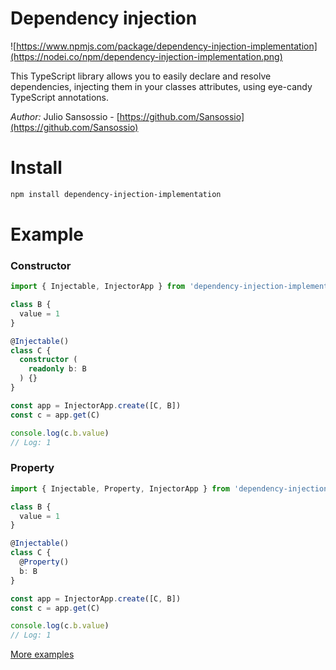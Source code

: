 # Dependency injection

![https://www.npmjs.com/package/dependency-injection-implementation](https://nodei.co/npm/dependency-injection-implementation.png)

This TypeScript library allows you to easily declare and resolve dependencies, injecting them in your classes attributes, using eye-candy TypeScript annotations.

*Author:* Julio Sansossio - [https://github.com/Sansossio](https://github.com/Sansossio)

# Install
```sh
npm install dependency-injection-implementation
```

# Example
### Constructor
```ts
import { Injectable, InjectorApp } from 'dependency-injection-implementation'

class B {
  value = 1
}

@Injectable()
class C {
  constructor (
    readonly b: B
  ) {}
}

const app = InjectorApp.create([C, B])
const c = app.get(C)

console.log(c.b.value)
// Log: 1

```
### Property
```ts
import { Injectable, Property, InjectorApp } from 'dependency-injection-implementation'

class B {
  value = 1
}

@Injectable()
class C {
  @Property()
  b: B
}

const app = InjectorApp.create([C, B])
const c = app.get(C)

console.log(c.b.value)
// Log: 1
```
[More examples](https://github.com/Sansossio/dependency-injection/tree/master/examples)
